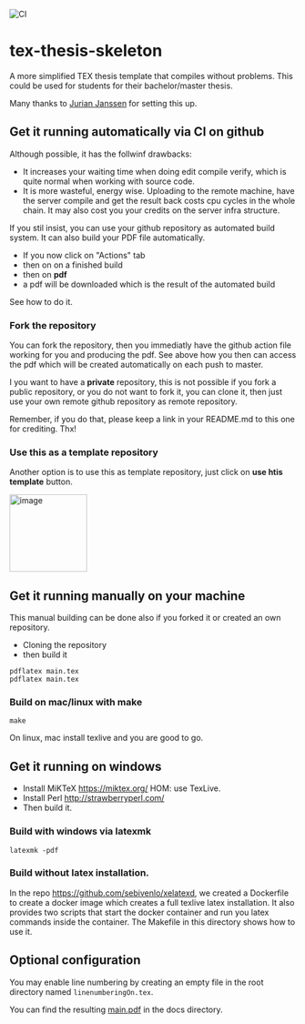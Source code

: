 ![CI](https://github.com/sebivenlo/tex-thesis-skeleton/workflows/CI/badge.svg)

# tex-thesis-skeleton
A more simplified TEX thesis template that compiles without problems. This could be used for students for their bachelor/master thesis.

Many thanks to [Jurian Janssen](https://github.com/Woeler) for setting this up.

## Get it running automatically via CI on github

Although possible, it has the follwinf drawbacks:

* It increases your waiting time when doing edit compile verify, which is quite normal when working with source code.
* It is more wasteful, energy wise. Uploading to the remote machine, have the server compile and get the result back costs cpu cycles in the whole chain. It may also cost you
your credits on the server infra structure.


If you stil insist, you can use your github repository as automated build system. It can also build your PDF file automatically.

- If you now click on "Actions" tab
- then on on a finished build
- then on **pdf**
- a pdf will be downloaded which is the result of the automated build

See how to do it.

### Fork the repository

You can fork the repository, then you immediatly have the github action file working for you and producing the pdf. See above how you then can access the pdf which will be created automatically on each push to master.

I you want to have a **private** repository, this is not possible if you fork a public repository, or you do not want to fork it, you can clone it, then just use your own remote github repository as remote repository.

Remember, if you do that, please keep a link in your README.md to this one for crediting. Thx!

### Use this as a template repository

Another option is to use this as template repository, just click on **use htis template** button.

<img width="136" alt="image" src="https://user-images.githubusercontent.com/764295/78676875-54943900-78e7-11ea-9e5d-a23cab84ef24.png">


## Get it running manually on your machine

This manual building can be done also if you forked it or created an own repository.

- Cloning the repository
- then build it

```
pdflatex main.tex
pdflatex main.tex
```

### Build on mac/linux with make
```
make
```
On linux, mac install texlive and you are good to go.

## Get it running on windows
- Install MiKTeX    https://miktex.org/ HOM: use TexLive.
- Install Perl      http://strawberryperl.com/
- Then build it.

### Build with windows via latexmk
```
latexmk -pdf
```

### Build without latex installation.

In the repo https://github.com/sebivenlo/xelatexd, we created a Dockerfile to create a docker image which
creates a full texlive latex installation. It also provides two scripts that start the docker container and run
you latex commands inside the container. The Makefile in this directory shows how to use it.


## Optional configuration
You may enable line numbering by creating an empty file in the root directory named `linenumberingOn.tex`.

You can find the resulting [main.pdf](blob/master/docs/main.pdf) in the docs directory.
